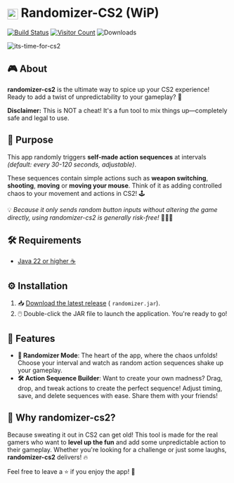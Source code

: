 # <img src="https://github.com/user-attachments/assets/ab28eba7-4b88-47b4-be10-ac4487d66e23" alt="randomizer" width="24" height="24" style="vertical-align: middle;" /> Randomizer-CS2 (WiP)

[![Build Status](https://github.com/Luziferium/randomizer-csgo/actions/workflows/build_and_pre-release.yml/badge.svg?branch=stage)](https://github.com/Luziferium/randomizer-csgo/actions/workflows/build_and_pre-release.yml) [![Visitor Count](https://visitor-badge.laobi.icu/badge?page_id=Metaphoriker.randomizer-cs2)](https://visitor-badge.laobi.icu/badge?page_id=Metaphoriker.randomizer-cs2) ![Downloads](https://img.shields.io/github/downloads/Metaphoriker/randomizer-cs2/total?style=flat)

![its-time-for-cs2](https://github.com/user-attachments/assets/a7a41412-c322-4b2d-ae6d-0aa28324d8c9)

## 🎮 About

**randomizer-cs2** is the ultimate way to spice up your CS2 experience! Ready to add a twist of unpredictability to your
gameplay? 🎲

**Disclaimer:** This is NOT a cheat! It's a fun tool to mix things up—completely safe and legal to use.

## 🎯 Purpose

This app randomly triggers **self-made action sequences** at intervals *(default: every 30-120 seconds, adjustable)*.

These sequences contain simple actions such as **weapon switching**, **shooting**, **moving** or **moving your mouse**.
Think of it as adding controlled chaos to your movement and actions in CS2! 🕹️

💡 *Because it only sends random button inputs without altering the game directly, using randomizer-cs2 is generally risk-free!* 🚫👮‍♂️

## 🛠️ Requirements

- [Java 22 or higher ☕](https://www.oracle.com/de/java/technologies/downloads/#jdk23-windows)

## ⚙️ Installation

1. 📥 [Download the latest release](https://github.com/Metaphoriker/randomizer-cs2/releases/tag/latest) (
   `randomizer.jar`).
2. 🖱️ Double-click the JAR file to launch the application. You're ready to go!

## 🚀 Features

- **🎲 Randomizer Mode**: The heart of the app, where the chaos unfolds! Choose your interval and watch as random action
  sequences shake up your gameplay.
- **🛠️ Action Sequence Builder**: Want to create your own madness? Drag, drop, and tweak actions to create the perfect
  sequence! Adjust timing, save, and delete sequences with ease. Share them with your friends!

## 🎉 Why randomizer-cs2?

Because sweating it out in CS2 can get old! This tool is made for the real gamers who want to **level up the fun** and
add some unpredictable action to their gameplay. Whether you're looking for a challenge or just some laughs,
**randomizer-cs2** delivers! 🔥

Feel free to leave a ⭐ if you enjoy the app! 🌟
